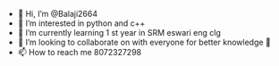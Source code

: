 - 👋 Hi, I’m @Balaji2664
- 👀 I’m interested in python and c++
- 🌱 I’m currently learning 1 st year in SRM eswari eng clg 
- 💞️ I’m looking to collaborate on with everyone for better knowledge 🧡
- 📫 How to reach me 8072327298

<!---
Balaji2664/Balaji2664 is a ✨ special ✨ repository because its `README.md` (this file) appears on your GitHub profile.
You can click the Preview link to take a look at your changes.
--->
